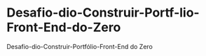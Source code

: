 # Desafio-dio-Construir-Portf-lio-Front-End-do-Zero
Desafio-dio-Construir-Portfólio-Front-End do Zero
